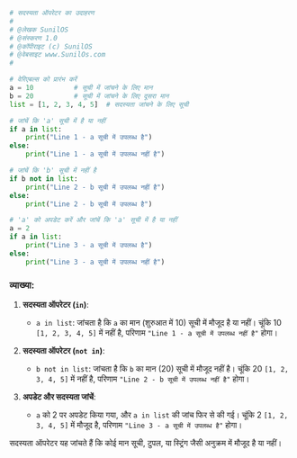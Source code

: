 
```python
# सदस्यता ऑपरेटर का उदाहरण
#
# @लेखक SunilOS  
# @संस्करण 1.0
# @कॉपीराइट (c) SunilOS  
# @वेबसाइट www.SunilOs.com
#

# वेरिएबल्स को प्रारंभ करें
a = 10          # सूची में जांचने के लिए मान
b = 20          # सूची में जांचने के लिए दूसरा मान
list = [1, 2, 3, 4, 5]  # सदस्यता जांचने के लिए सूची

# जांचें कि 'a' सूची में है या नहीं
if a in list:
    print("Line 1 - a सूची में उपलब्ध है")
else:
    print("Line 1 - a सूची में उपलब्ध नहीं है")

# जांचें कि 'b' सूची में नहीं है
if b not in list:
    print("Line 2 - b सूची में उपलब्ध नहीं है")
else:
    print("Line 2 - b सूची में उपलब्ध है")

# 'a' को अपडेट करें और जांचें कि 'a' सूची में है या नहीं
a = 2
if a in list:
    print("Line 3 - a सूची में उपलब्ध है")
else:
    print("Line 3 - a सूची में उपलब्ध नहीं है")
```

### व्याख्या:

1. **सदस्यता ऑपरेटर (`in`)**:
   - `a in list`: जांचता है कि `a` का मान (शुरुआत में 10) सूची में मौजूद है या नहीं। चूंकि 10 `[1, 2, 3, 4, 5]` में नहीं है, परिणाम `"Line 1 - a सूची में उपलब्ध नहीं है"` होगा।

2. **सदस्यता ऑपरेटर (`not in`)**:
   - `b not in list`: जांचता है कि `b` का मान (20) सूची में मौजूद नहीं है। चूंकि 20 `[1, 2, 3, 4, 5]` में नहीं है, परिणाम `"Line 2 - b सूची में उपलब्ध नहीं है"` होगा।

3. **अपडेट और सदस्यता जांचें**:
   - `a` को 2 पर अपडेट किया गया, और `a in list` की जांच फिर से की गई। चूंकि 2 `[1, 2, 3, 4, 5]` में मौजूद है, परिणाम `"Line 3 - a सूची में उपलब्ध है"` होगा।

सदस्यता ऑपरेटर यह जांचते हैं कि कोई मान सूची, टुपल, या स्ट्रिंग जैसी अनुक्रम में मौजूद है या नहीं।
